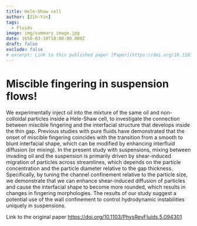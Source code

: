 ```yaml
---
title: Hele-Shaw cell
author: [Zih-Yin]
tags:
  - Fluids
image: img/summary_image.jpg
date: 1650-03-10T10:00:00.000Z
draft: false
exclude: false
# excerpt: Link to this published paper [Paper](https://doi.org/10.1103/PhysRevFluids.5.094301)
---
```


# Miscible fingering in suspension flows!

We experimentally inject oil into the mixture of the same oil and non-colloidal particles inside a Hele-Shaw cell, to investigate the connection between miscible fingering and the interfacial structure that develops inside the thin gap. Previous studies with pure fluids have demonstrated that the onset of miscible fingering coincides with the transition from a smooth to blunt interfacial shape, which can be modified by enhancing interfluid diffusion (or mixing). In the present study with suspensions, mixing between invading oil and the suspension is primarily driven by shear-induced migration of particles across streamlines, which depends on the particle concentration and the particle diameter relative to the gap thickness. Specifically, by tuning the channel confinement relative to the particle size, we demonstrate that we can enhance shear-induced diffusion of particles and cause the interfacial shape to become more rounded, which results in changes in fingering morphologies. The results of our study suggest a potential use of the wall confinement to control hydrodynamic instabilities uniquely in suspensions.

Link to the original paper <https://doi.org/10.1103/PhysRevFluids.5.094301>

